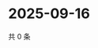 # 2025-09-16

共 0 条

<!-- BEGIN ZHIHUVIDEO -->
<!-- 最后更新时间 Tue Sep 16 2025 08:50:40 GMT+0800 (China Standard Time) -->

<!-- END ZHIHUVIDEO -->
